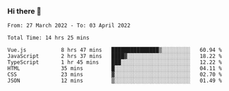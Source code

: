 ### Hi there 👋

<!--
**siaikin/siaikin** is a ✨ _special_ ✨ repository because its `README.md` (this file) appears on your GitHub profile.

Here are some ideas to get you started:

- 🔭 I’m currently working on ...
- 🌱 I’m currently learning ...
- 👯 I’m looking to collaborate on ...
- 🤔 I’m looking for help with ...
- 💬 Ask me about ...
- 📫 How to reach me: ...
- 😄 Pronouns: ...
- ⚡ Fun fact: ...
-->

<!--START_SECTION:waka-->

```text
From: 27 March 2022 - To: 03 April 2022

Total Time: 14 hrs 25 mins

Vue.js           8 hrs 47 mins   ███████████████▒░░░░░░░░░   60.94 %
JavaScript       2 hrs 37 mins   ████▓░░░░░░░░░░░░░░░░░░░░   18.22 %
TypeScript       1 hr 45 mins    ███░░░░░░░░░░░░░░░░░░░░░░   12.22 %
HTML             35 mins         █░░░░░░░░░░░░░░░░░░░░░░░░   04.11 %
CSS              23 mins         ▓░░░░░░░░░░░░░░░░░░░░░░░░   02.70 %
JSON             12 mins         ▒░░░░░░░░░░░░░░░░░░░░░░░░   01.49 %
```

<!--END_SECTION:waka-->
